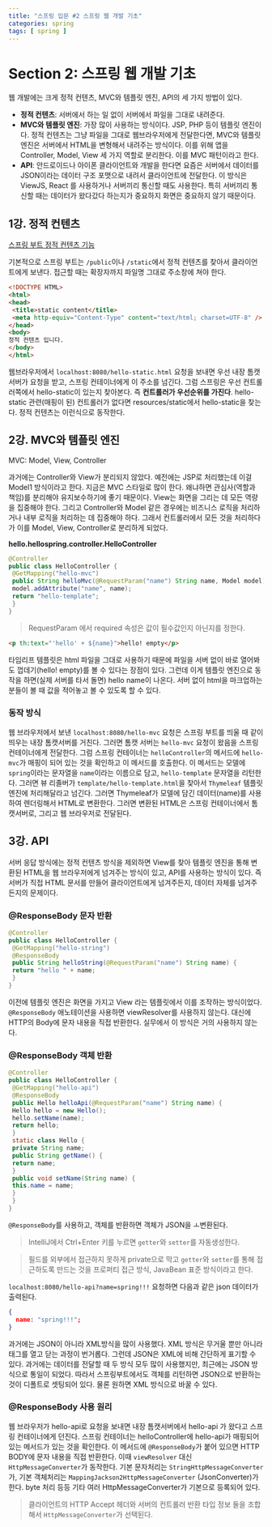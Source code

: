 ```yaml
---
title: "스프링 입문 #2 스프링 웹 개발 기초"
categories: spring
tags: [ spring ]
---
```


# Section 2: 스프링 웹 개발 기초

웹 개발에는 크게 정적 컨텐츠, MVC와 템플릿 엔진, API의 세 가지 방법이 있다.

- **정적 컨텐츠**: 서버에서 하는 일 없이 서버에서 파일을 그대로 내려준다.
- **MVC와 템플릿 엔진**: 가장 많이 사용하는 방식이다. JSP, PHP 등이 템플릿 엔진이다. 정적 컨텐츠는 그냥 파일을 그대로 웹브라우저에게 전달한다면, MVC와 템플릿 엔진은 서버에서 HTML을 변형해서 내려주는 방식이다. 이를 위해 앱을 Controller, Model, View 세 가지 역할로 분리한다. 이를 MVC 패턴이라고 한다. 
- **API**: 안드로이드나 아이폰 클라이언트와 개발을 한다면 요즘은 서버에서 데이터를 JSON이라는 데이터 구조 포맷으로 내려서 클라이언트에 전달한다. 이 방식은 ViewJS, React 를 사용하거나 서버끼리 통신할 때도 사용한다. 특히 서버끼리 통신할 때는 데이터가 왔다갔다 하는지가 중요하지 화면은 중요하지 않기 때문이다. 

## 1강. 정적 컨텐츠

[스프링 부트 정적 컨텐츠 기능](https://docs.spring.io/spring-boot/docs/2.3.1.RELEASE/reference/html/spring-boot-features.html#boot-features-spring-mvc-static-content)

기본적으로 스프링 부트는 `/public`이나 `/static`에서 정적 컨텐츠를 찾아서 클라이언트에게 보낸다. 접근할 때는 확장자까지 파일명 그대로 주소창에 쳐야 한다.

```html
<!DOCTYPE HTML>
<html>
<head>
 <title>static content</title>
 <meta http-equiv="Content-Type" content="text/html; charset=UTF-8" />
</head>
<body>
정적 컨텐츠 입니다.
</body>
</html>
```

웹브라우저에서  `localhost:8080/hello-static.html` 요청을 보내면 우선 내장 톰캣 서버가 요청을 받고, 스프링 컨테이너에게 이 주소를 넘긴다. 그럼 스프링은 우선 컨트롤러쪽에서 hello-static이 있는지 찾아본다. 즉 **컨트롤러가 우선순위를 가진다**. hello-static 관련(매핑이 된) 컨트롤러가 없다면 resources/static에서 hello-static을 찾는다. 정적 컨텐츠는 이런식으로 동작한다.

## 2강. MVC와 템플릿 엔진

MVC: Model, View, Controller

과거에는 Controller와 View가 분리되지 않았다. 예전에는 JSP로 처리했는데 이걸 Model1 방식이라고 한다. 지금은 MVC 스타일로 많이 한다. 왜냐하면 관심사(역할과 책임)를 분리해야 유지보수하기에 좋기 때문이다. View는 화면을 그리는 데 모든 역량을 집중해야 한다. 그리고 Controller와 Model 같은 경우에는 비즈니스 로직을 처리하거나 내부 로직을 처리하는 데 집중해야 하다. 그래서 컨트롤러에서 모든 것을 처리하다가 이를 Model, View, Controller로 분리하게 되었다.

**hello.hellospring.controller.HelloController**

```java
@Controller
public class HelloController {
 @GetMapping("hello-mvc")
 public String helloMvc(@RequestParam("name") String name, Model model) {
 model.addAttribute("name", name);
 return "hello-template";
 }
}
```

> RequestParam 에서 required 속성은 값이 필수값인지 아닌지를 정한다.

```html
<p th:text="'hello' + ${name}">hello! empty</p>
```

타임리프 템플릿은 html 파일을 그대로 사용하기 때문에 파일을 서버 없이 바로 열어봐도 껍데기(hello! empty)를 볼 수 있다는 장점이 있다. 그런데 이게 템플릿 엔진으로 동작을 하면(실제 서버를 타서 돌면) hello name이 나온다. 서버 없이 html을 마크업하는 분들이 볼 때 값을 적어놓고 볼 수 있도록 할 수 있다.

### 동작 방식

웹 브라우저에서 보낸 `localhost:8080/hello-mvc` 요청은 스프링 부트를 띄울 때 같이 띄우는 내장 톰캣서버를 거친다. 그러면 톰캣 서버는 `hello-mvc` 요청이 왔음을 스프링 컨테이너에게 전달한다. 그럼 스프링 컨테이너는 `helloController`의 메서드에 `hello-mvc`가 매핑이 되어 있는 것을 확인하고 이 메서드를 호출한다. 이 메서드는 모델에 `spring`이라는 문자열을 `name`이라는 이름으로 담고, `hello-template` 문자열을 리턴한다. 그러면 뷰 리졸버가 `template/hello-template.html`을 찾아서 `Thymeleaf` 템플릿 엔진에 처리해달라고 넘긴다. 그러면 Thymeleaf가 모델에 담긴 데이터(name)를 사용하여 렌더링해서 HTML로 변환한다. 그러면 변환된 HTML은 스프링 컨테이너에서 톰캣서버로, 그리고 웹 브라우저로 전달된다. 

## 3강. API

서버 응답 방식에는 정적 컨텐츠 방식을 제외하면 View를 찾아 템플릿 엔진을 통해 변환된 HTML을 웹 브라우저에게 넘겨주는 방식이 있고, API를 사용하는 방식이 있다. 즉 서버가 직접 HTML 문서를 만들어 클라이언트에게 넘겨주든지, 데이터 자체를 넘겨주든지의 문제이다.

### @ResponseBody 문자 반환

```java
@Controller
public class HelloController {
 @GetMapping("hello-string")
 @ResponseBody
 public String helloString(@RequestParam("name") String name) {
 return "hello " + name;
 }
}
```

이전에 템플릿 엔진은 화면을 가지고 View 라는 템플릿에서 이를 조작하는 방식이었다. `@ResponseBody` 애노테이션을 사용하면 viewResolver를 사용하지 않는다. 대신에 HTTP의 Body에 문자 내용을 직접 반환한다. 실무에서 이 방식은 거의 사용하지 않는다.

### @ResponseBody 객체 반환

```java
@Controller
public class HelloController {
 @GetMapping("hello-api")
 @ResponseBody
 public Hello helloApi(@RequestParam("name") String name) {
 Hello hello = new Hello();
 hello.setName(name);
 return hello;
 }
 static class Hello {
 private String name;
 public String getName() {
 return name;
 }
 public void setName(String name) {
 this.name = name;
 }
 }
}
```

`@ResponseBody`를 사용하고, 객체를 반환하면 객체가 JSON을 ㅗ변환된다. 

> IntelliJ에서 Ctrl+Enter 키를 누르면 `getter`와 `setter`를 자동생성한다. 

> 필드를 외부에서 접근하지 못하게 private으로 막고 `getter`와 `setter`를 통해 접근하도록 만드는 것을 프로퍼티 접근 방식, JavaBean 표준 방식이라고 한다. 

`localhost:8080/hello-api?name=spring!!!` 요청하면 다음과 같은 json 데이터가 출력된다.

```json
{
  name: "spring!!!";
}
```

과거에는 JSON이 아니라 XML방식을 많이 사용했다. XML 방식은 무거울 뿐만 아니라 태그를 열고 닫는 과정이 번거롭다. 그런데 JSON은 XML에 비해 간단하게 표기할 수 있다. 과거에는 데이터를 전달할 때 두 방식 모두 많이 사용했지만, 최근에는 JSON 방식으로 통일이 되었다. 따라서 스프링부트에서도 객체를 리턴하면 JSON으로 반환하는 것이 디폴트로 셋팅되어 있다. 물론 원하면 XML 방식으로 바꿀 수 있다. 

### @ResponseBody 사용 원리

웹 브라우저가 hello-api로 요청을 보내면 내장 톰캣서버에서 hello-api 가 왔다고 스프링 컨테이너에게 던진다. 스프링 컨테이너는 helloController에 hello-api가 매핑되어 있는 메서드가 있는 것을 확인한다. 이 메서드에 `@ResponseBody`가 붙어 있으면 HTTP BODY에 문자 내용을 직접 반환한다. 이때 `viewResolver` 대신 `HttpMessageConverter`가 동작한다. 기본 문자처리는 `StringHttpMessageConverter`가, 기본 객체처리는 `MappingJackson2HttpMessageConverter` (JsonConverter)가 한다. byte 처리 등등 기타 여러 HttpMessageConverter가 기본으로 등록되어 있다. 

> 클라이언트의 HTTP Accept 헤더와 서버의 컨트롤러 반환 타입 정보 둘을 조합해서 `HttpMessageConverter`가 선택된다.